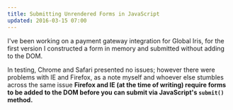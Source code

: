 ```yaml
---
title: Submitting Unrendered Forms in JavaScript
updated: 2016-03-15 07:00
---
```


I've been working on a payment gateway integration for Global Iris, for the first version I constructed a form in memory and submitted without adding to the DOM.

In testing, Chrome and Safari presented no issues; however there were problems with IE and Firefox, as a note myself and whoever else stumbles across the same issue __Firefox and IE (at the time of writing) require forms to be added to the DOM before you can submit via JavaScript's `submit()` method.__